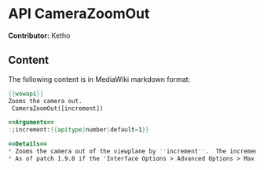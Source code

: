 # API CameraZoomOut

**Contributor:** Ketho

## Content

The following content is in MediaWiki markdown format:

```mediawiki
{{wowapi}}
Zooms the camera out.
 CameraZoomOut([increment])

==Arguments==
:;increment:{{apitype|number|default=1}}

==Details==
* Zooms the camera out of the viewplane by ''increment''.  The increment must be between 0.0 and the ''max camera distance''. 
* As of patch 1.9.0 if the 'Interface Options > Advanced Options > Max Camera Distance' setting is set to Low, then the largest value for increment is 15. If this setting is set to High, then the largest value for increment is 30.  You can test for the ''max camera distance'' by zooming in to first person and counting the number of times you can call this function with ''increment'' set to 1.0 and still zoom out.
```